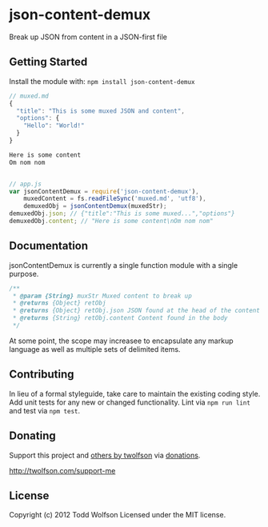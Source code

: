 # json-content-demux

Break up JSON from content in a JSON-first file

## Getting Started
Install the module with: `npm install json-content-demux`

```javascript
// muxed.md
{
  "title": "This is some muxed JSON and content",
  "options": {
    "Hello": "World!"
  }
}

Here is some content
Om nom nom


// app.js
var jsonContentDemux = require('json-content-demux'),
    muxedContent = fs.readFileSync('muxed.md', 'utf8'),
    demuxedObj = jsonContentDemux(muxedStr);
demuxedObj.json; // {"title":"This is some muxed...","options"}
demuxedObj.content; // "Here is some content\nOm nom nom"
```

## Documentation
jsonContentDemux is currently a single function module with a single purpose.
```js
/**
 * @param {String} muxStr Muxed content to break up
 * @returns {Object} retObj
 * @returns {Object} retObj.json JSON found at the head of the content
 * @returns {String} retObj.content Content found in the body
 */
```

At some point, the scope may increasee to encapsulate any markup language as well as multiple sets of delimited items.

## Contributing
In lieu of a formal styleguide, take care to maintain the existing coding style. Add unit tests for any new or changed functionality. Lint via `npm run lint` and test via `npm test`.

## Donating
Support this project and [others by twolfson][twolfson-projects] via [donations][twolfson-support-me].

<http://twolfson.com/support-me>

[twolfson-projects]: http://twolfson.com/projects
[twolfson-support-me]: http://twolfson.com/support-me

## License
Copyright (c) 2012 Todd Wolfson
Licensed under the MIT license.

